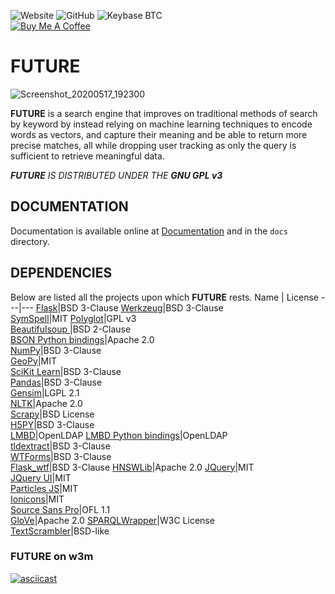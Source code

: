 ![Website](https://img.shields.io/website?down_color=red&down_message=offline&up_color=green&up_message=online&url=https%3A%2F%2Fwearebuildingthefuture.com) ![GitHub](https://img.shields.io/github/license/rtrevinnoc/FUTURE) ![Keybase BTC](https://img.shields.io/keybase/btc/rtrevinnoc)\
[![Buy Me A Coffee](https://camo.githubusercontent.com/031fc5a134cdca5ae3460822aba371e63f794233/68747470733a2f2f7777772e6275796d6561636f666665652e636f6d2f6173736574732f696d672f637573746f6d5f696d616765732f6f72616e67655f696d672e706e67)](https://www.buymeacoffee.com/searchatfuture)

# FUTURE

![Screenshot_20200517_192300](https://user-images.githubusercontent.com/7103315/82164538-bea0e600-9876-11ea-8d42-c8a1b126d8fb.png)

__FUTURE__ is a search engine that improves on traditional methods of search by keyword by instead relying on machine learning techniques to encode words as vectors, and capture their meaning and be able to return more precise matches, all while dropping user tracking as only the query is sufficient to retrieve meaningful data.

*__FUTURE__ IS DISTRIBUTED UNDER THE __GNU GPL v3__*


## DOCUMENTATION

Documentation is available online at [Documentation](https://wearebuildingthefuture.readthedocs.io/en/latest/) and in the `docs` directory.


## DEPENDENCIES

Below are listed all the projects upon which __FUTURE__ rests.
Name | License
---|---
[Flask](https://github.com/pallets/flask)|BSD 3-Clause
[Werkzeug](https://github.com/pallets/werkzeug)|BSD 3-Clause                
[SymSpell](https://github.com/wolfgarbe/SymSpell/)|MIT
[Polyglot](https://github.com/aboSamoor/polyglot/)|GPL v3                   
[Beautifulsoup ](https://code.launchpad.net/beautifulsoup)|BSD 2-Clause              
[BSON Python bindings](https://github.com/py-bson/bson)|Apache 2.0                
[NumPy](https://github.com/numpy/numpy)|BSD 3-Clause     
[GeoPy](https://github.com/geopy/geopy)|MIT                   
[SciKit Learn](https://github.com/scikit-learn/scikit-learn)|BSD 3-Clause                 
[Pandas](https://github.com/pandas-dev/pandas)|BSD 3-Clause     
[Gensim](https://github.com/RaRe-Technologies/gensim)|LGPL 2.1                      
[NLTK](https://github.com/nltk/nltk)|Apache 2.0      
[Scrapy](https://github.com/scrapy/scrapy)|BSD License                   
[H5PY](https://github.com/h5py/h5py)|BSD 3-Clause              
[LMBD](https://github.com/LMDB/lmdb)|OpenLDAP
[LMBD Python bindings](https://github.com/jnwatson/py-lmdb)|OpenLDAP                    
[tldextract](https://github.com/john-kurkowski/tldextract)|BSD 3-Clause       
[WTForms](https://github.com/wtforms/wtforms)|BSD 3-Clause               
[Flask_wtf](https://github.com/lepture/flask-wtf)|BSD 3-Clause
[HNSWLib](https://github.com/nmslib/hnswlib)|Apache 2.0
[JQuery](https://github.com/jquery/jquery)|MIT                      
[JQuery UI](https://github.com/jquery/jquery-ui)|MIT             
[Particles JS](https://github.com/VincentGarreau/particles.js/)|MIT             
[Ionicons](https://github.com/ionic-team/ionicons)|MIT         
[Source Sans Pro](https://github.com/adobe-fonts/source-sans-pro)|OFL 1.1                   
[GloVe](https://github.com/stanfordnlp/GloVe)|Apache 2.0
[SPARQLWrapper](https://github.com/RDFLib/sparqlwrapper)|W3C License      
[TextScrambler](https://codepen.io/soulwire/pen/mErPAK)|BSD-like   

### FUTURE on w3m
[![asciicast](https://asciinema.org/a/331246.svg)](https://asciinema.org/a/331246?autoplay=1)
